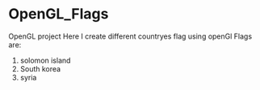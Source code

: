 # OpenGL_Flags
OpenGL project 
Here I create different countryes flag using openGl 
Flags are:
1. solomon island 
2. South korea
3.  syria
